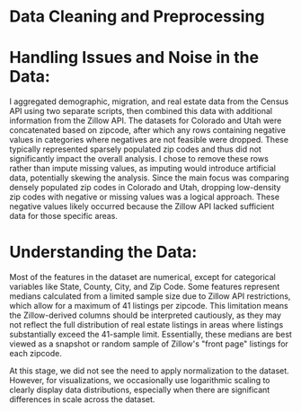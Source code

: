 # Data Cleaning and Preprocessing

# Handling Issues and Noise in the Data:
I aggregated demographic, migration, and real estate data from the Census API using two separate scripts, then combined this data with additional information from the Zillow API. The datasets for Colorado and Utah were concatenated based on zipcode, after which any rows containing negative values in categories where negatives are not feasible were dropped. These typically represented sparsely populated zip codes and thus did not significantly impact the overall analysis. I chose to remove these rows rather than impute missing values, as imputing would introduce artificial data, potentially skewing the analysis. Since the main focus was comparing densely populated zip codes in Colorado and Utah, dropping low-density zip codes with negative or missing values was a logical approach. These negative values likely occurred because the Zillow API lacked sufficient data for those specific areas.

# Understanding the Data:
Most of the features in the dataset are numerical, except for categorical variables like State, County, City, and Zip Code. Some features represent medians calculated from a limited sample size due to Zillow API restrictions, which allow for a maximum of 41 listings per zipcode. This limitation means the Zillow-derived columns should be interpreted cautiously, as they may not reflect the full distribution of real estate listings in areas where listings substantially exceed the 41-sample limit. Essentially, these medians are best viewed as a snapshot or random sample of Zillow's "front page" listings for each zipcode.

At this stage, we did not see the need to apply normalization to the dataset. However, for visualizations, we occasionally use logarithmic scaling to clearly display data distributions, especially when there are significant differences in scale across the dataset.

